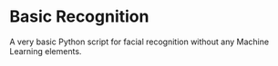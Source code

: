 # Basic Recognition
A very basic Python script for facial recognition without any Machine Learning elements.
